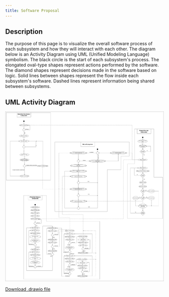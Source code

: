 ```yaml
---
title: Software Proposal
---
```


## Description

The purpose of this page is to visualize the overall software process of each subsystem and how they will interact with each other. The diagram below is an Activity Diagram using UML (Unified Modeling Language) symbolism. The black circle is the start of each subsystem's process. The elongated oval-type shapes represent actions performed by the software. The diamond shapes represent decisions made in the software based on logic. Solid lines between shapes represent the flow inside each subsystem's software. Dashed lines represent information being shared between subsystems.

## UML Activity Diagram

![SoftwareProposalActivityDiagram](image/Team103SoftwareProposal.drawio%20(1).png)


[Download .drawio file](Documents/Private-Use%20Door%20Automation%20Software%20Actvity%20Diagram.drawio)

